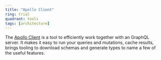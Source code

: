 ```yaml
---
title: "Apollo Client"
ring: trial
quadrant: tools
tags: [architecture]
---
```


The [Apollo Client](https://github.com/apollographql/apollo-client) is a tool to efficiently work together with an GraphQL server.
It makes it easy to run your queries and mutations, cache results, brings tooling to download schemas and generate types to name a few of the useful features.
